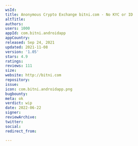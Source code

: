```yaml
---
wsId: 
title: Anonymous Crypto Exchange bitni.com - No KYC or ID
altTitle: 
authors: 
users: 1000
appId: com.bitni.androidapp
appCountry: 
released: Sep 24, 2021
updated: 2021-11-08
version: '1.05'
stars: 4.9
ratings: 
reviews: 111
size: 
website: http://bitni.com
repository: 
issue: 
icon: com.bitni.androidapp.png
bugbounty: 
meta: ok
verdict: wip
date: 2022-06-22
signer: 
reviewArchive: 
twitter: 
social: 
redirect_from: 

---
```


